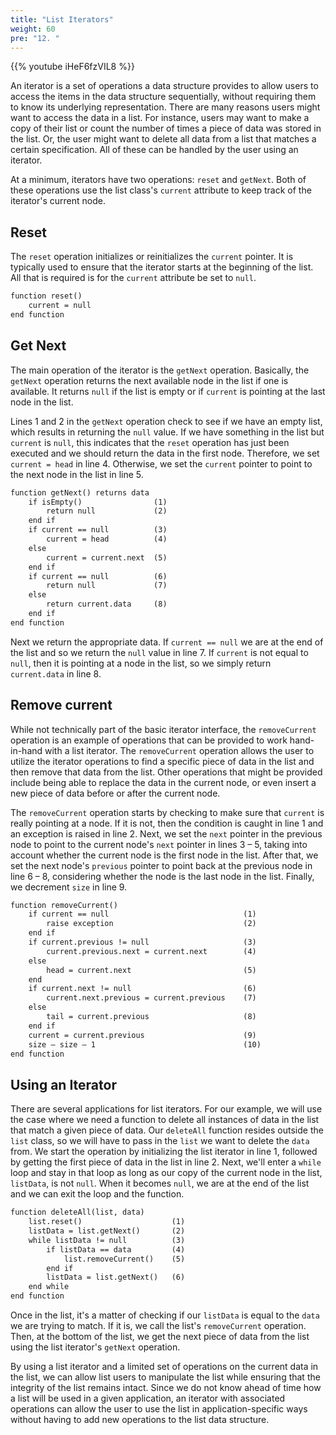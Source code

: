 ```yaml
---
title: "List Iterators"
weight: 60
pre: "12. "
---
```

{{% youtube iHeF6fzVIL8 %}}

An iterator is a set of operations a data structure provides to allow users to access the items in the data structure sequentially, without requiring them to know its underlying representation. There are many reasons users might want to access the data in a list. For instance, users may want to make a copy of their list or count the number of times a piece of data was stored in the list. Or, the user might want to delete all data from a list that matches a certain specification. All of these can be handled by the user using an iterator. 

At a minimum, iterators have two operations: `reset` and `getNext`. Both of these operations use the list class's `current` attribute to keep track of the iterator's current node.

## Reset

The `reset` operation initializes or reinitializes the `current` pointer. It is typically used to ensure that the iterator starts at the beginning of the list. All that is required is for the `current` attribute be set to `null`.

```tex
function reset()
	current = null
end function
```

## Get Next

The main operation of the iterator is the `getNext` operation. Basically, the `getNext` operation returns the next available node in the list if one is available.  It returns `null` if the list is empty or if `current` is pointing at the last node in the list.

Lines 1 and 2 in the `getNext` operation check to see if we have an empty list, which results in returning the `null` value. If we have something in the list but `current` is `null`, this indicates that the `reset` operation has just been executed and we should return the data in the first node. Therefore, we set `current = head` in line 4.  Otherwise, we set the `current` pointer to point to the next node in the list in line 5. 

```tex
function getNext() returns data
	if isEmpty()	            (1)
		return null	            (2)
	end if 
	if current == null	        (3)
		current = head	        (4)
	else
		current = current.next	(5)
	end if
	if current == null	        (6)
		return null	            (7)
	else
		return current.data	    (8)
	end if
end function
```

Next we return the appropriate data. If `current == null` we are at the end of the list and so we return the `null` value in line 7. If `current` is not equal to `null`, then it is pointing at a node in the list, so we simply return `current.data` in line 8.

## Remove current

While not technically part of the basic iterator interface, the `removeCurrent` operation is an example of operations that can be provided to work hand-in-hand with a list iterator. The `removeCurrent` operation allows the user to utilize the iterator operations to find a specific piece of data in the list and then remove that data from the list. Other operations that might be provided include being able to replace the data in the current node, or even insert a new piece of data before or after the current node.

The `removeCurrent` operation starts by checking to make sure that `current` is really pointing at a node. If it is not, then the condition is caught in line 1 and an exception is raised in line 2. Next, we set the `next` pointer in the previous node to point to the current node's `next` pointer in lines 3 – 5, taking into account whether the current node is the first node in the list. After that, we set the next node's `previous` pointer to point back at the previous node in line 6 – 8, considering whether the node is the last node in the list. Finally, we decrement `size` in line 9.

```tex
function removeCurrent()
	if current == null		                        (1)
		raise exception	                            (2)
	end if 
	if current.previous != null	                    (3)
		current.previous.next = current.next	    (4)
	else
		head = current.next	                        (5)
	end
	if current.next != null	                        (6)
		current.next.previous = current.previous	(7)
	else
		tail = current.previous	                    (8)
	end if
    current = current.previous                      (9)
	size – size – 1	                                (10)
end function
```

## Using an Iterator
There are several applications for list iterators. For our example, we will use the case where we need a function to delete all instances of data in the list that match a given piece of data. Our `deleteAll` function resides outside the `list` class, so we will have to pass in the `list` we want to delete the `data` from. 
We start the operation by initializing the list iterator in line 1, followed by getting the first piece of data in the list in line 2. Next, we'll enter a `while` loop and stay in that loop as long as our copy of the current node in the list, `listData`, is not `null`. When it becomes `null`, we are at the end of the list and we can exit the loop and the function.

```tex
function deleteAll(list, data)
	list.reset()	                (1)
	listData = list.getNext()	    (2)
	while listData != null	        (3)
		if listData == data	        (4)
			list.removeCurrent()	(5)
		end if	
		listData = list.getNext()	(6)
	end while
end function
```

Once in the list, it's a matter of checking if our `listData` is equal to the `data` we are trying to match. If it is, we call the list's `removeCurrent` operation. Then, at the bottom of the list, we get the next piece of data from the list using the list iterator's `getNext` operation.

By using a list iterator and a limited set of operations on the current data in the list, we can allow list users to manipulate the list while ensuring that the integrity of the list remains intact. Since we do not know ahead of time how a list will be used in a given application, an iterator with associated operations can allow the user to use the list in application-specific ways without having to add new operations to the list data structure.
